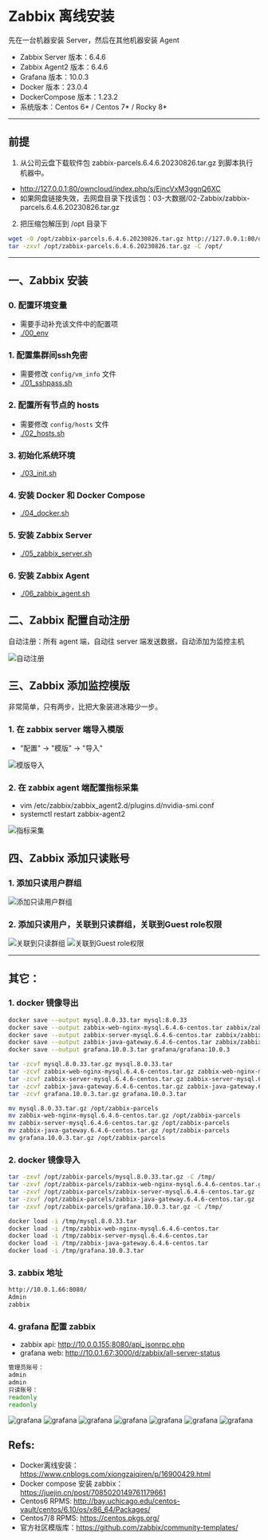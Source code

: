 # Zabbix 离线安装

先在一台机器安装 Server，然后在其他机器安装 Agent

- Zabbix Server 版本：6.4.6
- Zabbix Agent2 版本：6.4.6
- Grafana 版本：10.0.3
- Docker 版本：23.0.4
- DockerCompose 版本：1.23.2
- 系统版本：Centos 6* / Centos 7* / Rocky 8*

*****

## 前提

1. 从公司云盘下载软件包 zabbix-parcels.6.4.6.20230826.tar.gz 到脚本执行机器中。
- http://127.0.0.1:80/owncloud/index.php/s/EjncVxM3ggnQ6XC
- 如果网盘链接失效，去网盘目录下找该包：03-大数据/02-Zabbix/zabbix-parcels.6.4.6.20230826.tar.gz

2. 把压缩包解压到 /opt 目录下
```bash
wget -O /opt/zabbix-parcels.6.4.6.20230826.tar.gz http://127.0.0.1:80/owncloud/index.php/s/EjncVxM3ggnQ6XC/download
tar -zxvf /opt/zabbix-parcels.6.4.6.20230826.tar.gz -C /opt/
```

*****

## 一、Zabbix 安装

### 0. 配置环境变量
- 需要手动补充该文件中的配置项
- [./00_env](./00_env)

### 1. 配置集群间ssh免密
- 需要修改 `config/vm_info` 文件
- [./01_sshpass.sh](./01_sshpass.sh)

### 2. 配置所有节点的 hosts
- 需要修改 `config/hosts` 文件
- [./02_hosts.sh](./02_hosts.sh)

### 3. 初始化系统环境
- [./03_init.sh](./03_init.sh)

### 4. 安装 Docker 和 Docker Compose
- [./04_docker.sh](./04_docker.sh)

### 5. 安装 Zabbix Server
- [./05_zabbix_server.sh](./05_zabbix_server.sh)

### 6. 安装 Zabbix Agent
- [./06_zabbix_agent.sh](./06_zabbix_agent.sh)

## 二、Zabbix 配置自动注册

自动注册：所有 agent 端，自动往 server 端发送数据，自动添加为监控主机

![自动注册](./images/zabbix-autoregister.jpg)

## 三、Zabbix 添加监控模版

非常简单，只有两步，比把大象装进冰箱少一步。

### 1. 在 zabbix server 端导入模版

- "配置" -> "模版" -> "导入"

![模版导入](./images/zabbix-server-templates-import.jpg)

### 2. 在 zabbix agent 端配置指标采集

- vim /etc/zabbix/zabbix_agent2.d/plugins.d/nvidia-smi.conf
- systemctl restart zabbix-agent2

![指标采集](./images/zabbix-agent-userparameter.jpg)

## 四、Zabbix 添加只读账号

### 1. 添加只读用户群组
![添加只读用户群组](./images/readonly-01.jpg)

### 2. 添加只读用户，关联到只读群组，关联到Guest role权限
![关联到只读群组](./images/readonly-02.jpg)
![关联到Guest role权限](./images/readonly-03.jpg)

*****

## 其它：
### 1. docker 镜像导出
```bash
docker save --output mysql.8.0.33.tar mysql:8.0.33
docker save --output zabbix-web-nginx-mysql.6.4.6-centos.tar zabbix/zabbix-web-nginx-mysql:6.4.6-centos
docker save --output zabbix-server-mysql.6.4.6-centos.tar zabbix/zabbix-server-mysql:6.4.6-centos
docker save --output zabbix-java-gateway.6.4.6-centos.tar zabbix/zabbix-java-gateway:6.4.6-centos
docker save --output grafana.10.0.3.tar grafana/grafana:10.0.3

tar -zcvf mysql.8.0.33.tar.gz mysql.8.0.33.tar
tar -zcvf zabbix-web-nginx-mysql.6.4.6-centos.tar.gz zabbix-web-nginx-mysql.6.4.6-centos.tar
tar -zcvf zabbix-server-mysql.6.4.6-centos.tar.gz zabbix-server-mysql.6.4.6-centos.tar
tar -zcvf zabbix-java-gateway.6.4.6-centos.tar.gz zabbix-java-gateway.6.4.6-centos.tar
tar -zcvf grafana.10.0.3.tar.gz grafana.10.0.3.tar

mv mysql.8.0.33.tar.gz /opt/zabbix-parcels
mv zabbix-web-nginx-mysql.6.4.6-centos.tar.gz /opt/zabbix-parcels
mv zabbix-server-mysql.6.4.6-centos.tar.gz /opt/zabbix-parcels
mv zabbix-java-gateway.6.4.6-centos.tar.gz /opt/zabbix-parcels
mv grafana.10.0.3.tar.gz /opt/zabbix-parcels
```

### 2. docker 镜像导入
```bash
tar -zxvf /opt/zabbix-parcels/mysql.8.0.33.tar.gz -C /tmp/
tar -zxvf /opt/zabbix-parcels/zabbix-web-nginx-mysql.6.4.6-centos.tar.gz -C /tmp/
tar -zxvf /opt/zabbix-parcels/zabbix-server-mysql.6.4.6-centos.tar.gz -C /tmp/
tar -zxvf /opt/zabbix-parcels/zabbix-java-gateway.6.4.6-centos.tar.gz -C /tmp/
tar -zxvf /opt/zabbix-parcels/grafana.10.0.3.tar.gz -C /tmp/

docker load -i /tmp/mysql.8.0.33.tar
docker load -i /tmp/zabbix-web-nginx-mysql.6.4.6-centos.tar
docker load -i /tmp/zabbix-server-mysql.6.4.6-centos.tar
docker load -i /tmp/zabbix-java-gateway.6.4.6-centos.tar
docker load -i /tmp/grafana.10.0.3.tar
```

### 3. zabbix 地址
```bash
http://10.0.1.66:8080/
Admin
zabbix
```

### 4. grafana 配置 zabbix
- zabbix api: http://10.0.0.155:8080/api_jsonrpc.php
- grafana web: http://10.0.1.67:3000/d/zabbix/all-server-status
```bash
管理员账号：
admin
admin
只读账号：
readonly
readonly
```

![grafana](./images/grafana-01.png)
![grafana](./images/grafana-02.png)
![grafana](./images/grafana-03.png)
![grafana](./images/grafana-04.png)
![grafana](./images/grafana-05.png)
![grafana](./images/grafana-06.png)
![grafana](./images/grafana-07.png)

## Refs:
- Docker离线安装：https://www.cnblogs.com/xiongzaiqiren/p/16900429.html
- Docker compose 安装 zabbix： https://juejin.cn/post/7085020149761179661
- Centos6 RPMS: http://bay.uchicago.edu/centos-vault/centos/6.10/os/x86_64/Packages/
- Centos7/8 RPMS: https://centos.pkgs.org/
- 官方社区模版库：https://github.com/zabbix/community-templates/
